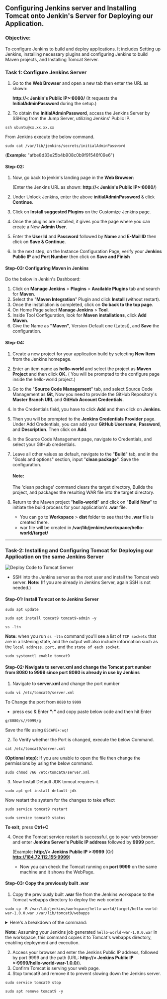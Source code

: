 ## Configuring Jenkins server and Installing Tomcat onto Jenkin's Server for Deploying our Application.

###  Objective: 
To configure Jenkins to build and deploy applications. It includes Setting up Jenkins, installing necessary plugins and configuring Jenkins to build Maven projects, and Installing Tomcat Server.

### Task 1: Configure Jenkins Server

1. Go to the **Web Browser** and open a new tab then enter the URL as shown:

   **http://< Jenkin's Public IP>:8080/** (It requests the **InitialAdminPassword** during the setup.)
   
2. To obtain the **InitialAdminPassword**, access the Jenkins Server by SSHing from the Jump Server, utilizing Jenkins' Public IP.
```
ssh ubuntu@xx.xx.xx.xx
```
From Jenkins execute the below command.
```
sudo cat /var/lib/jenkins/secrets/initialAdminPassword
```
   (**Example:** "afbe8d33e25b4b908c0b9f91546f09e6")

#### Step-02:

1. Now, go back to jenkin's landing page in the **Web Browser**:
   
   (Enter the Jenkins URL as shown: **http://< Jenkin's Public IP>:8080/**)

2. Under Unlock Jenkins, enter the above **initialAdminPassword** & click **Continue**.
3. Click on **Install suggested Plugins** on the Customize Jenkins page.
4. Once the plugins are installed, it gives you the page where you can create a New **Admin User**. 
5. Enter the **User Id** and **Password** followed by **Name** and **E-Mail ID** then click on **Save & Continue**.
6. In the next step, on the Instance Configuration Page, verify your **Jenkins Public IP** and **Port Number** then click on **Save and Finish**

#### Step-03: Configuring Maven in Jenkins

Do the below in Jenkin's Dashboard:

1. Click on **Manage Jenkins** > **Plugins** > **Available Plugins** tab and search for **Maven**.
2. Select the "**Maven Integration**" Plugin and click **Install** (without restart).
3. Once the installation is completed, click on **Go back to the top page**.
4. On Home Page select **Manage Jenkins** > **Tool**.
5. Inside Tool Configuration, look for **Maven installations**, click **Add Maven**. 
6. Give the Name as **"Maven"**, Version-Default one (Latest), and **Save** the configuration.

#### Step-04:

1. Create a new project for your application build by selecting **New Item** from the Jenkins homepage.
2. Enter an item name as **hello-world** and select the project as **Maven Project** and then click **OK.**
   ( You will be prompted to the configure page inside the hello-world project.)
3. Go to the "**Source Code Management**" tab, and select Source Code Management as **Git**, Now you need to provide the GitHub Repository's **Master Branch URL** and **GitHub Account Credentials**.
4. In the Credentials field, you have to click **Add** and then click on **Jenkins**.
5. Then you will be prompted to the **Jenkins Credentials Provider** page. Under Add Credentials, you can add your **GitHub Username**, **Password**, and **Description**. Then click on **Add**.
6. In the Source Code Management page, navigate to Credentials, and select your GitHub credentials.
7. Leave all other values as default, navigate to the "**Build**" tab, and in the "Goals and options" section, input "**clean package**". Save the configuration.

   #### Note: 
   
   The 'clean package' command clears the target directory, Builds the project, and packages the resulting WAR file into the target directory.

8. Return to the Maven project "**hello-world**" and click on "**Build Now**" to initiate the build process for your application's **.war** file.

      * You can go to **Workspace** > **dist** folder to see that the **.war** file is created there.
      * war file will be created in **/var/lib/jenkins/workspace/hello-world/target/**

---------------------------------------------------------------------
### Task-2: Installing and Configuring Tomcat for Deploying our Application on the same Jenkins Server

![Deploy Code to Tomcat Server](https://github.com/janjiralakirankumar/DevOpsEssentials/assets/137407373/0bf912eb-86b9-4271-ac58-79f582175632)

* SSH into the Jenkins server as the root user and install the Tomcat web server.
  **Note:** (If you are already in Jenkins Server, again SSH is not needed.)

#### Step-01: Install Tomcat on to Jenkins Server

```
sudo apt update
```
```
sudo apt install tomcat9 tomcat9-admin -y
```
```
ss -ltn
```
**Note:** when you run `ss -ltn` command you'll see a list of `TCP sockets` that are in a listening state, and the output will also include information such as the `local address,` `port,` and the `state of each socket.`
```
sudo systemctl enable tomcat9
```

#### Step-02: Navigate to **server.xml** and change the Tomcat port number from **8080 to 9999** since port 8080 is already in use by Jenkins

1. Navigate to **server.xml** and change the port number
```
sudo vi /etc/tomcat9/server.xml
```
To Change the port from `8080` to `9999`
   * press esc & Enter **":"** and copy paste below code and then hit Enter
```
g/8080/s//9999/g
```
Save the file using `ESCAPE+:wq!`

2. To Verify whether the Port is changed, execute the below Command.
```
cat /etc/tomcat9/server.xml
```
**(Optional step):** If you are unable to open the file then change the permissions by using the below command.
```
sudo chmod 766 /etc/tomcat9/server.xml
```
3. Now Install Default JDK tomcat requires it.
```
sudo apt-get install default-jdk
```
Now restart the system for the changes to take effect
```
sudo service tomcat9 restart
```
```
sudo service tomcat9 status
```
**To exit**, press **Ctrl+C**

4. Once the Tomcat service restart is successful, go to your web browser and enter **Jenkins Server's Public IP address** followed by **9999** port.

   (Example: **http://< Jenkins Public IP >:9999**     (Or)     **http://184.72.112.155:9999**)

   * Now you can check the Tomcat running on **port 9999** on the same machine and it shows the WebPage.
  
#### Step-03: Copy the previously built **.war**

1. Copy the previously built **.war** file from the Jenkins workspace to the Tomcat webapps directory to deploy the web content.
```
sudo cp -R /var/lib/jenkins/workspace/hello-world/target/hello-world-war-1.0.0.war /var/lib/tomcat9/webapps
```

   <details>
     <summary>Here's a breakdown of the command:</summary>
     
   The above command is copying a `WAR (Web Application Archive)` file from the Jenkins workspace to the Tomcat web apps directory. Let's break down the command:
   
   - `sudo`: Run the command with superuser (root) privileges, as copying files to system directories often requires elevated permissions.
   
   - `cp`: The copy command in Linux.
   
   - `-R`: Recursive option, used when copying directories. It ensures that the entire directory structure is copied.
   
   - `/var/lib/jenkins/workspace/hello-world/target/hello-world-war-1.0.0.war`: Source path, specifying the location of the WAR file in the Jenkins workspace.
   
   - `/var/lib/tomcat9/webapps`: Destination path, indicating the Tomcat webapps directory where the WAR file is being copied.
   
   </details>

   **Note:** Assuming your Jenkins job generated `hello-world-war-1.0.0.war` in the workspace, this command copies it to Tomcat's webapps directory, enabling deployment and execution.

2. Access your browser and enter the Jenkins Public IP address, followed by port 9999 and the path (URL: **http://< Jenkins Public IP >:9999/hello-world-war-1.0.0/**).
3. Confirm Tomcat is serving your web page.
4. Stop tomcat9 and remove it to prevent slowing down the Jenkins server.
```
sudo service tomcat9 stop
```
```
sudo apt remove tomcat9 -y
```
